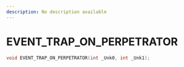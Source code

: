 ```yaml
---
description: No description available 
---
```


# EVENT_TRAP_ON_PERPETRATOR

```cpp
void EVENT_TRAP_ON_PERPETRATOR(int _Unk0, int _Unk1);
```